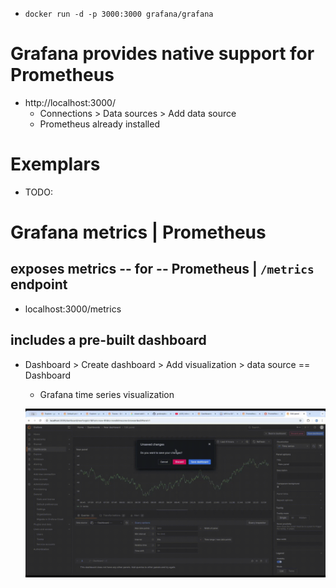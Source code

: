 * `docker run -d -p 3000:3000 grafana/grafana`

# Grafana provides native support for Prometheus
* http://localhost:3000/
  * Connections > Data sources > Add data source
  * Prometheus already installed

# Exemplars
* TODO:

# Grafana metrics | Prometheus
## exposes metrics -- for -- Prometheus | `/metrics` endpoint
* localhost:3000/metrics
## includes a pre-built dashboard
* Dashboard > Create dashboard > Add visualization > data source == Dashboard
  * Grafana time series visualization 

  ![](grafanaBuiltInDashboard.gif)
